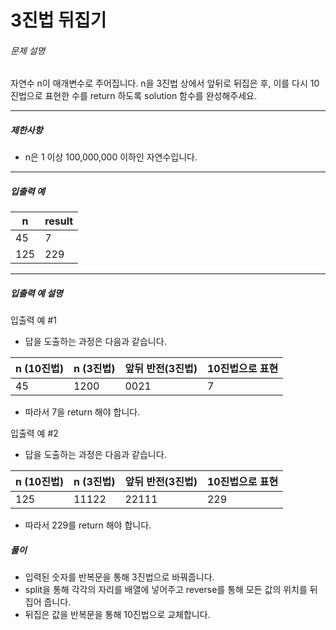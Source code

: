 # 3진법 뒤집기
###### 문제 설명

자연수 n이 매개변수로 주어집니다. n을 3진법 상에서 앞뒤로 뒤집은 후, 이를 다시 10진법으로 표현한 수를 return 하도록 solution 함수를 완성해주세요.

----------

##### 제한사항

-   n은 1 이상 100,000,000 이하인 자연수입니다.

----------

##### 입출력 예
|n|result|
|--|--|
|45|7|
|125|229|
----------

##### 입출력 예 설명

입출력 예 #1

-   답을 도출하는 과정은 다음과 같습니다.

|n (10진법)|n (3진법)|앞뒤 반전(3진법)|10진법으로 표현|
|--|--|--|--|
|45|1200|0021|7|

-   따라서 7을 return 해야 합니다.

입출력 예 #2

-   답을 도출하는 과정은 다음과 같습니다.

|n (10진법)|n (3진법)|앞뒤 반전(3진법)|10진법으로 표현|
|--|--|--|--|
|125|11122|22111|229|

-   따라서 229를 return 해야 합니다.

##### 풀이
- 입력된 숫자를 반복문을 통해 3진법으로 바꿔줍니다.
- split을 통해 각각의 자리를 배열에 넣어주고 reverse를 통해 모든 값의 위치를 뒤집어 줍니다.
- 뒤집은 값을 반복문을 통해 10진법으로 교체합니다.